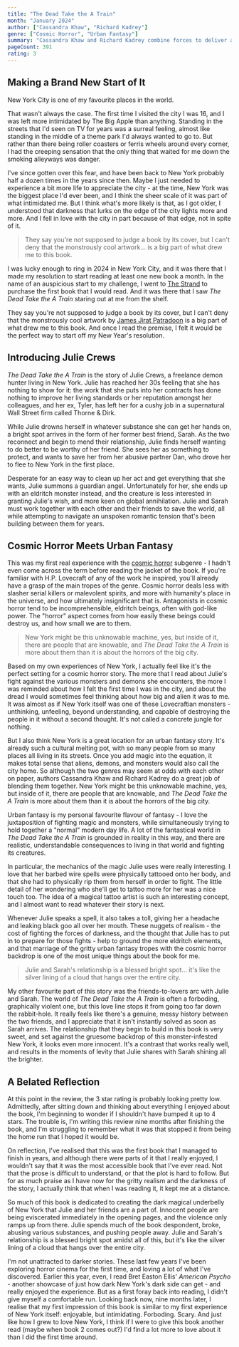 ```yaml
---
title: "The Dead Take the A Train"
month: "January 2024"
author: ["Cassandra Khaw", "Richard Kadrey"]
genre: ["Cosmic Horror", "Urban Fantasy"]
summary: "Cassandra Khaw and Richard Kadrey combine forces to deliver a cosmic horror with an urban fantasy edge. This novel thrusts readers into a gritty, supernatural version of New York City that's crawling with dark magic and eldritch threats. It's a thrilling, gruesome, funny experience, but the Lovecraftian dread may have hit a little too close to home."
pageCount: 391
rating: 3
---
```


## Making a Brand New Start of It

New York City is one of my favourite places in the world.

That wasn't always the case. The first time I visited the city I was 16, and I was left more intimidated by The Big Apple than anything. Standing in the streets that I'd seen on TV for years was a surreal feeling, almost like standing in the middle of a theme park I'd always wanted to go to. But rather than there being roller coasters or ferris wheels around every corner, I had the creeping sensation that the only thing that waited for me down the smoking alleyways was danger.

I've since gotten over this fear, and have been back to New York probably half a dozen times in the years since then. Maybe I just needed to experience a bit more life to appreciate the city - at the time, New York was the biggest place I'd ever been, and I think the sheer scale of it was part of what intimidated me. But I think what's more likely is that, as I got older, I understood that darkness that lurks on the edge of the city lights more and more. And I fell in love with the city in part because of that edge, not in spite of it.

> They say you're not supposed to judge a book by its cover, but I can't deny that the monstrously cool artwork... is a big part of what drew me to this book.

I was lucky enough to ring in 2024 in New York City, and it was there that I made my resolution to start reading at least one new book a month. In the name of an auspicious start to my challenge, I went to [The Strand](https://www.strandbooks.com/) to purchase the first book that I would read. And it was there that I saw _The Dead Take the A Train_ staring out at me from the shelf.

They say you're not supposed to judge a book by its cover, but I can't deny that the monstrously cool artwork by [James Jirat Patradoon](https://www.jirat.jp/client-work#/the-dead-take-the-a-train/) is a big part of what drew me to this book. And once I read the premise, I felt it would be the perfect way to start off my New Year's resolution.

## Introducing Julie Crews

_The Dead Take the A Train_ is the story of Julie Crews, a freelance demon hunter living in New York. Julie has reached her 30s feeling that she has nothing to show for it: the work that she puts into her contracts has done nothing to improve her living standards or her reputation amongst her colleagues, and her ex, Tyler, has left her for a cushy job in a supernatural Wall Street firm called Thorne & Dirk.

While Julie drowns herself in whatever substance she can get her hands on, a bright spot arrives in the form of her former best friend, Sarah. As the two reconnect and begin to mend their relationship, Julie finds herself wanting to do better to be worthy of her friend. She sees her as something to protect, and wants to save her from her abusive partner Dan, who drove her to flee to New York in the first place.

Desperate for an easy way to clean up her act and get everything that she wants, Julie summons a guardian angel. Unfortunately for her, she ends up with an eldritch monster instead, and the creature is less interested in granting Julie's wish, and more keen on global annihilation. Julie and Sarah must work together with each other and their friends to save the world, all while attempting to navigate an unspoken romantic tension that's been building between them for years.

## Cosmic Horror Meets Urban Fantasy

This was my first real experience with the [cosmic horror](https://en.wikipedia.org/wiki/Lovecraftian_horror) subgenre - I hadn't even come across the term before reading the jacket of the book. If you're familiar with H.P. Lovecraft of any of the work he inspired, you'll already have a grasp of the main tropes of the genre. Cosmic horror deals less with slasher serial killers or malevolent spirits, and more with humanity's place in the universe, and how ultimately insignificant that is. Antagonists in cosmic horror tend to be incomprehensible, eldritch beings, often with god-like power. The "horror" aspect comes from how easily these beings could destroy us, and how small we are to them.

> New York might be this unknowable machine, yes, but inside of it, there are people that are knowable, and _The Dead Take the A Train_ is more about them than it is about the horrors of the big city.

Based on my own experiences of New York, I actually feel like it's the perfect setting for a cosmic horror story. The more that I read about Julie's fight against the various monsters and demons she encounters, the more I was reminded about how I felt the first time I was in the city, and about the dread I would sometimes feel thinking about how big and alien it was to me. It was almost as if New York itself was one of these Lovecraftian monsters - unthinking, unfeeling, beyond understanding, and capable of destroying the people in it without a second thought. It's not called a concrete jungle for nothing.

But I also think New York is a great location for an urban fantasy story. It's already such a cultural melting pot, with so many people from so many places all living in its streets. Once you add magic into the equation, it makes total sense that aliens, demons, and monsters would also call the city home. So although the two genres may seem at odds with each other on paper, authors Cassandra Khaw and Richard Kadrey do a great job of blending them together. New York might be this unknowable machine, yes, but inside of it, there are people that are knowable, and _The Dead Take the A Train_ is more about them than it is about the horrors of the big city.

Urban fantasy is my personal favourite flavour of fantasy - I love the juxtaposition of fighting magic and monsters, while simultaneously trying to hold together a "normal" modern day life. A lot of the fantastical world in _The Dead Take the A Train_ is grounded in reality in this way, and there are realistic, understandable consequences to living in that world and fighting its creatures.

In particular, the mechanics of the magic Julie uses were really interesting. I love that her barbed wire spells were physically tattooed onto her body, and that she had to physically rip them from herself in order to fight. The little detail of her wondering who she'll get to tattoo more for her was a nice touch too. The idea of a magical tattoo artist is such an interesting concept, and I almost want to read whatever their story is next.

Whenever Julie speaks a spell, it also takes a toll, giving her a headache and leaking black goo all over her mouth. These nuggets of realism - the cost of fighting the forces of darkness, and the thought that Julie has to put in to prepare for those fights - help to ground the more eldritch elements, and that marriage of the gritty urban fantasy tropes with the cosmic horror backdrop is one of the most unique things about the book for me.

> Julie and Sarah's relationship is a blessed bright spot... it's like the silver lining of a cloud that hangs over the entire city.

My other favourite part of this story was the friends-to-lovers arc with Julie and Sarah. The world of _The Dead Take the A Train_ is often a forboding, graphically violent one, but this love line stops it from going too far down the rabbit-hole. It really feels like there's a genuine, messy history between the two friends, and I appreciate that it isn't instantly solved as soon as Sarah arrives. The relationship that they begin to build in this book is very sweet, and set against the gruesome backdrop of this monster-infested New York, it looks even more innocent. It's a contrast that works really well, and results in the moments of levity that Julie shares with Sarah shining all the brighter.

## A Belated Reflection

At this point in the review, the 3 star rating is probably looking pretty low. Admittedly, after sitting down and thinking about everything I enjoyed about the book, I'm beginning to wonder if I shouldn't have bumped it up to 4 stars. The trouble is, I'm writing this review nine months after finishing the book, and I'm struggling to remember what it was that stopped it from being the home run that I hoped it would be.

On reflection, I've realised that this was the first book that I managed to finish in years, and although there were parts of it that I really enjoyed, I wouldn't say that it was the most accessible book that I've ever read. Not that the prose is difficult to understand, or that the plot is hard to follow. But for as much praise as I have now for the gritty realism and the darkness of the story, I actually think that when I was reading it, it kept me at a distance.

So much of this book is dedicated to creating the dark magical underbelly of New York that Julie and her friends are a part of. Innocent people are being eviscerated immediately in the opening pages, and the violence only ramps up from there. Julie spends much of the book despondent, broke, abusing various substances, and pushing people away. Julie and Sarah's relationship is a blessed bright spot amidst all of this, but it's like the silver lining of a cloud that hangs over the entire city.

I'm not unattracted to darker stories. These last few years I've been exploring horror cinema for the first time, and loving a lot of what I've discovered. Earlier this year, even, I read Bret Easton Ellis' _American Psycho_ - another showcase of just how dark New York's dark side can get - and really enjoyed the experience. But as a first foray back into reading, I didn't give myself a comfortable run. Looking back now, nine months later, I realise that my first impression of this book is similar to my first experience of New York itself: enjoyable, but intimidating. Forboding. Scary. And just like how I grew to love New York, I think if I were to give this book another read (maybe when book 2 comes out?) I'd find a lot more to love about it than I did the first time around.
